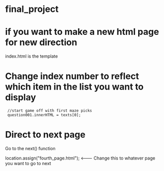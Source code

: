# final_project

# if you want to make a new html page for new direction
  index.html is the template
  
# Change index number to reflect which item in the list you want to display
     //start game off with first maze picks
     question001.innerHTML = texts[0];
  
     
# Direct to next page
  Go to the next() function
  
   location.assign("fourth_page.html"); <--- Change this to whatever page you want to go to next
 
